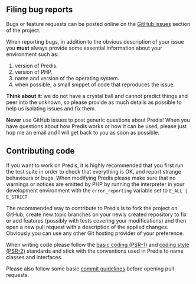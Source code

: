 ## Filing bug reports ##

Bugs or feature requests can be posted online on the [GitHub issues](http://github.com/nrk/predis/issues)
section of the project.

When reporting bugs, in addition to the obvious description of your issue you __must__ always provide
some essential information about your environment such as:

  1. version of Predis.
  2. version of PHP.
  3. name and version of the operating system.
  4. when possible, a small snippet of code that reproduces the issue.

__Think about it__: we do not have a crystal ball and cannot predict things and peer into the unknown,
so please provide as much details as possible to help us isolating issues and fix them.

__Never__ use GitHub issues to post generic questions about Predis! When you have questions about
how Predis works or how it can be used, please just hop me an email and I will get back to you as
soon as possible.


## Contributing code ##

If you want to work on Predis, it is highly recommended that you first run the test suite in order to
check that everything is OK, and report strange behaviours or bugs. When modifying Predis please make
sure that no warnings or notices are emitted by PHP by running the interpreter in your development
environment with the `error_reporting` variable set to `E_ALL | E_STRICT`.

The recommended way to contribute to Predis is to fork the project on GitHub, create new topic branches
on your newly created repository to fix or add features (possibly with tests covering your modifications)
and then open a new pull request with a description of the applied changes. Obviously you can use any
other Git hosting provider of your preference.

When writing code please follow the [basic coding (PSR-1)](https://github.com/php-fig/fig-standards/blob/master/accepted/PSR-1-basic-coding-standard.md)
and [coding style (PSR-2)](https://github.com/php-fig/fig-standards/blob/master/accepted/PSR-2-coding-style-guide.md)
standards and stick with the conventions used in Predis to name classes and interfaces.

Please also follow some basic [commit guidelines](http://git-scm.com/book/ch5-2.html#Commit-Guidelines)
before opening pull requests.

